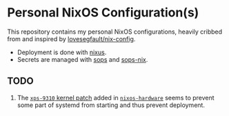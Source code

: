 # Personal NixOS Configuration(s)

This repository contains my personal NixOS configurations, heavily cribbed from
and inspired by [lovesegfault/nix-config](https://github.com/lovesegfault/nix-config).

- Deployment is done with [nixus](https://github.com/Infinisil/nixus).
- Secrets are managed with [sops](https://github.com/mozilla/sops) and
  [sops-nix](https://github.com/Mic92/sops-nix).

## TODO

1. The [`xps-9310` kernel
   patch](https://github.com/NixOS/nixos-hardware/blob/master/dell/xps/13-9310/default.nix#L9-L20)
   added in [`nixos-hardware`](https://github.com/NixOS/nixos-hardware) seems
   to prevent some part of systemd from starting and thus prevent deployment.
